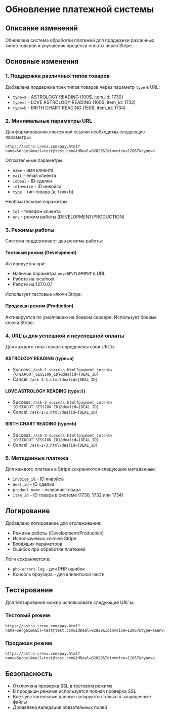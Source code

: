  # Обновление платежной системы

## Описание изменений
Обновлена система обработки платежей для поддержки различных типов товаров и улучшения процесса оплаты через Stripe.

## Основные изменения

### 1. Поддержка различных типов товаров
Добавлена поддержка трех типов товаров через параметр `type` в URL:
- `type=a` - ASTROLOGY READING (100$, item_id: 1730)
- `type=l` - LOVE ASTROLOGY READING (100$, item_id: 1732)
- `type=b` - BIRTH CHART READING (150$, item_id: 1734)

### 2. Минимальные параметры URL
Для формирования платежной ссылки необходимы следующие параметры:
```
https://astro-irena.com/pay.html?name=Sergei&mail=test@test.com&idDeal=82829&Idinvoice=12067&type=a
```

Обязательные параметры:
- `name` - имя клиента
- `mail` - email клиента
- `idDeal` - ID сделки
- `idInvoice` - ID инвойса
- `type` - тип товара (a, l или b)

Необязательные параметры:
- `tel` - телефон клиента
- `env` - режим работы (DEVELOPMENT/PRODUCTION)

### 3. Режимы работы
Система поддерживает два режима работы:

#### Тестовый режим (Development)
Активируется при:
- Наличии параметра `env=DEVELOPMENT` в URL
- Работе на localhost
- Работе на 127.0.0.1

Использует тестовые ключи Stripe:


#### Продакшн режим (Production)
Активируется по умолчанию на боевом сервере.
Использует боевые ключи Stripe:


### 4. URL'ы для успешной и неуспешной оплаты
Для каждого типа товара определены свои URL'ы:

#### ASTROLOGY READING (type=a)
- Success: `/ask-1-success.html?payment_intent={CHECKOUT_SESSION_ID}&dealid={DEAL_ID}`
- Cancel: `/ask-1-1.html?dealid={DEAL_ID}`

#### LOVE ASTROLOGY READING (type=l)
- Success: `/ask-2-success.html?payment_intent={CHECKOUT_SESSION_ID}&dealid={DEAL_ID}`
- Cancel: `/ask-1-2.html?dealid={DEAL_ID}`

#### BIRTH CHART READING (type=b)
- Success: `/ask-3-success.html?payment_intent={CHECKOUT_SESSION_ID}&dealid={DEAL_ID}`
- Cancel: `/ask-1-3.html?dealid={DEAL_ID}`

### 5. Метаданные платежа
Для каждого платежа в Stripe сохраняются следующие метаданные:
- `invoice_id` - ID инвойса
- `deal_id` - ID сделки
- `product_name` - название товара
- `item_id` - ID товара в системе (1730, 1732 или 1734)

## Логирование
Добавлено логирование для отслеживания:
- Режима работы (Development/Production)
- Используемых ключей Stripe
- Входящих параметров
- Ошибок при обработке платежей

Логи сохраняются в:
- `php-errors.log` - для PHP ошибок
- Консоль браузера - для клиентской части

## Тестирование
Для тестирования можно использовать следующие URL'ы:

### Тестовый режим
```
https://astro-irena.com/pay.html?name=Sergei&mail=test@test.com&idDeal=82829&Idinvoice=12067&type=a&env=DEVELOPMENT
```

### Продакшн режим
```
https://astro-irena.com/pay.html?name=Sergei&mail=test@test.com&idDeal=82829&Idinvoice=12067&type=a
```

## Безопасность
- Отключена проверка SSL в тестовом режиме
- В продакшн режиме используется полная проверка SSL
- Все чувствительные данные логируются только в защищенные файлы
- Добавлена валидация обязательных полей 
